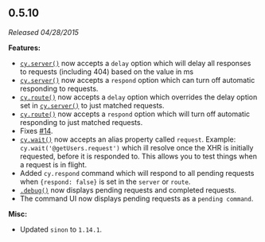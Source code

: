 ## 0.5.10

_Released 04/28/2015_

**Features:**

- [`cy.server()`](/api/commands/server) now accepts a `delay` option which will
  delay all responses to requests (including 404) based on the value in ms
- [`cy.server()`](/api/commands/server) now accepts a `respond` option which can
  turn off automatic responding to requests.
- [`cy.route()`](/api/commands/route) now accepts a `delay` option which
  overrides the delay option set in [`cy.server()`](/api/commands/server) to
  just matched requests.
- [`cy.route()`](/api/commands/route) now accepts a `respond` option which will
  turn off automatic responding to just matched requests.
- Fixes [#14](https://github.com/cypress-io/cypress/issues/14).
- [`cy.wait()`](/api/commands/wait) now accepts an alias property called
  `request`. Example: `cy.wait('@getUsers.request')` which ill resolve once the
  XHR is initially requested, before it is responded to. This allows you to test
  things when a request is in flight.
- Added `cy.respond` command which will respond to all pending requests when
  `{respond: false}` is set in the `server` or `route`.
- [`.debug()`](/api/commands/debug) now displays pending requests and completed
  requests.
- The command UI now displays pending requests as a `pending command`.

**Misc:**

- Updated `sinon` to `1.14.1`.
